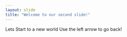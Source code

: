 ```yaml
---
layout: slide
title: "Welcome to our second slide!"
---
```

Lets Start to a new world
Use the left arrow to go back!
